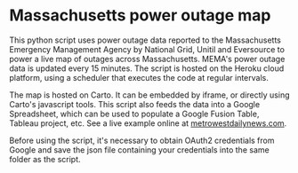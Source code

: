 <h1>Massachusetts power outage map</h1>
This python script uses power outage data reported to the Massachusetts Emergency Management Agency by National Grid, Unitil and Eversource to power a live map of outages across Massachusetts. MEMA's power outage data is updated every 15 minutes. The script is hosted on the Heroku cloud platform, using a scheduler that executes the code at regular intervals.

The map is hosted on Carto. It can be embedded by iframe, or directly using Carto's javascript tools. This script also feeds the data into a Google Spreadsheet, which can be used to populate a Google Fusion Table,  Tableau project, etc. See a live example online at [metrowestdailynews.com](https://www.metrowestdailynews.com/news/20180310/live-map-massachusetts-power-outages).

Before using the script, it's necessary to obtain OAuth2 credentials from Google and save the json file containing your credentials into the same folder as the script.
